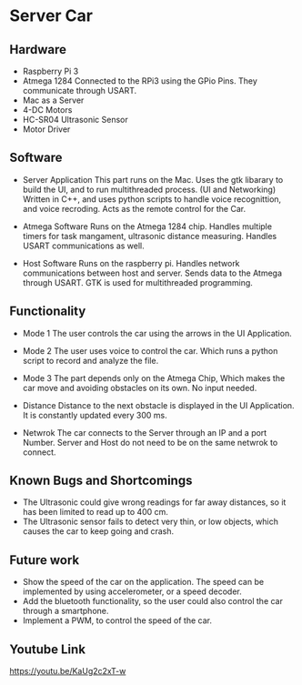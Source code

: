 # Server Car

## Hardware
* Raspberry Pi 3
* Atmega 1284
Connected to the RPi3 using the GPio Pins. They communicate through USART. 
* Mac as a Server
* 4-DC Motors
* HC-SR04 Ultrasonic Sensor
* Motor Driver


## Software 
* Server Application 
This part runs on the Mac. Uses the gtk libarary to build the UI, and to run multithreaded process. (UI and Networking)
Written in C++, and uses python scripts to handle voice recognittion, and voice recroding.
Acts as the remote control for the Car. 

* Atmega Software
Runs on the Atmega 1284 chip. Handles multiple timers for task mangament, ultrasonic distance measuring. 
Handles USART communications as well. 

* Host Software
Runs on the raspberry pi. Handles network communications between host and server. Sends data to the Atmega through USART. 
GTK is used for multithreaded programming. 

## Functionality 
 * Mode 1
 The user controls the car using the arrows in the UI Application. 
 
 * Mode 2
 The user uses voice to control the car. Which runs a python script to record and analyze the file. 
 
 * Mode 3
 The part depends only on the Atmega Chip, Which makes the car move and avoiding obstacles on its own. No input needed. 
 
 * Distance
 Distance to the next obstacle is displayed in the UI Application. It is constantly updated every 300 ms. 
 
 * Netwrok
 The car connects to the Server through an IP and a port Number. Server and Host do not need to be on the same netwrok to connect. 
 
## Known Bugs and Shortcomings

  * The Ultrasonic could give wrong readings for far away distances, so it has been limited to read up to 400 cm.  
  * The Ultrasonic sensor fails to detect very thin, or low objects, which causes the car to keep going and crash. 
  
## Future work
 * Show the speed of the car on the application. The speed can be implemented by using accelerometer, or a speed decoder. 
 * Add the bluetooth functionality, so the user could also control the car through a smartphone. 
 * Implement a PWM, to control the speed of the car. 

## Youtube Link
  https://youtu.be/KaUg2c2xT-w


